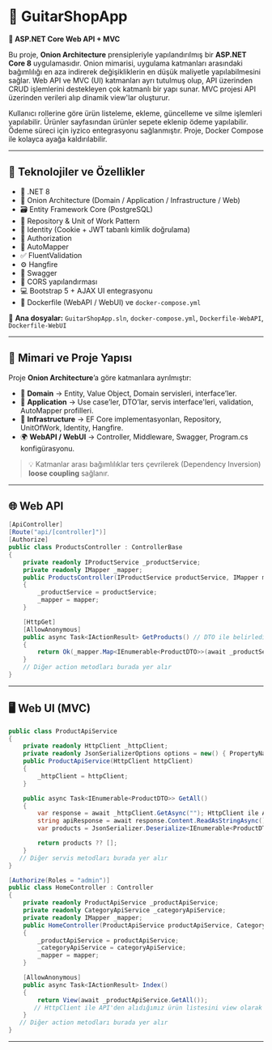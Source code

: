 # 🎸 GuitarShopApp

**🧱 ASP.NET Core Web API + MVC**

Bu proje, **Onion Architecture** prensipleriyle yapılandırılmış bir **ASP.NET Core 8** uygulamasıdır. Onion mimarisi, uygulama katmanları arasındaki bağımlılığı en aza indirerek değişikliklerin en düşük maliyetle yapılabilmesini sağlar. Web API ve MVC (UI) katmanları ayrı tutulmuş olup, API üzerinden CRUD işlemlerini destekleyen çok katmanlı bir yapı sunar. MVC projesi API üzerinden verileri alıp dinamik view'lar oluşturur.

Kullanıcı rollerine göre ürün listeleme, ekleme, güncelleme ve silme işlemleri yapılabilir. Ürünler sayfasından ürünler sepete eklenip ödeme yapılabilir. Ödeme süreci için iyzico entegrasyonu sağlanmıştır. Proje, Docker Compose ile kolayca ayağa kaldırılabilir.

---

## 🚀 Teknolojiler ve Özellikler

* 🧩 .NET 8
* 🧅 Onion Architecture (Domain / Application / Infrastructure / Web)
* 🗃️ Entity Framework Core (PostgreSQL)
* 🧰 Repository & Unit of Work Pattern
* 🔐 Identity (Cookie + JWT tabanlı kimlik doğrulama)
* 🧾 Authorization
* 🔁 AutoMapper
* ✅ FluentValidation
* ⚙️ Hangfire
* 📜 Swagger
* 🔄 CORS yapılandırması
* 💻 Bootstrap 5 + AJAX UI entegrasyonu
* 🐳 Dockerfile (WebAPI / WebUI) ve `docker-compose.yml`

📁 **Ana dosyalar:** `GuitarShopApp.sln`, `docker-compose.yml`, `Dockerfile-WebAPI`, `Dockerfile-WebUI`

---

## 🧱 Mimari ve Proje Yapısı

Proje **Onion Architecture**’a göre katmanlara ayrılmıştır:

* 🧩 **Domain** → Entity, Value Object, Domain servisleri, interface’ler.
* 🧠 **Application** → Use case’ler, DTO’lar, servis interface'leri, validation, AutoMapper profilleri.
* 💾 **Infrastructure** → EF Core implementasyonları, Repository, UnitOfWork, Identity, Hangfire.
* 🌍 **WebAPI / WebUI** → Controller, Middleware, Swagger, Program.cs konfigürasyonu.

> 💡 Katmanlar arası bağımlılıklar ters çevrilerek (Dependency Inversion) **loose coupling** sağlanır.

---

## 🌐 Web API

```csharp
[ApiController]
[Route("api/[controller]")]
[Authorize]
public class ProductsController : ControllerBase
{
    private readonly IProductService _productService;
    private readonly IMapper _mapper;
    public ProductsController(IProductService productService, IMapper mapper)
    {
        _productService = productService;
        _mapper = mapper;
    }

    [HttpGet]
    [AllowAnonymous]
    public async Task<IActionResult> GetProducts() // DTO ile belirlediğimiz alanları veritabanından çekiyoruz.
    {
        return Ok(_mapper.Map<IEnumerable<ProductDTO>>(await _productService.GetAll()));
    }
    // Diğer action metodları burada yer alır
}
```
---

## 🖥️ Web UI (MVC)

```csharp
public class ProductApiService
{
    private readonly HttpClient _httpClient;
    private readonly JsonSerializerOptions options = new() { PropertyNameCaseInsensitive = true };
    public ProductApiService(HttpClient httpClient)
    {
        _httpClient = httpClient;
    }

    public async Task<IEnumerable<ProductDTO>> GetAll()
    {
        var response = await _httpClient.GetAsync(""); HttpClient ile API'den tüm ürünleri alıyoruz.
        string apiResponse = await response.Content.ReadAsStringAsync();
        var products = JsonSerializer.Deserialize<IEnumerable<ProductDTO>>(apiResponse, options);

        return products ?? [];
    }
   // Diğer servis metodları burada yer alır
}
```
```csharp
[Authorize(Roles = "admin")]
public class HomeController : Controller
{
    private readonly ProductApiService _productApiService;
    private readonly CategoryApiService _categoryApiService;
    private readonly IMapper _mapper;
    public HomeController(ProductApiService productApiService, CategoryApiService categoryApiService, IMapper mapper)
    {
        _productApiService = productApiService;
        _categoryApiService = categoryApiService;
        _mapper = mapper;
    }

    [AllowAnonymous]
    public async Task<IActionResult> Index()
    {
        return View(await _productApiService.GetAll()); 
       // HttpClient ile API'den alıdığımız ürün listesini view olarak döndürüyoruz.
    }
   // Diğer action metodları burada yer alır
}
```
---

